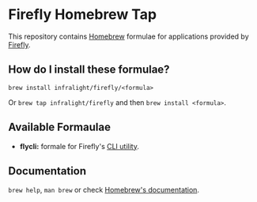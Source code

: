 # Firefly Homebrew Tap

This repository contains [Homebrew](https://brew.sh/) formulae for applications provided by
[Firefly](https://www.gofirefly.io/).

## How do I install these formulae?

`brew install infralight/firefly/<formula>`

Or `brew tap infralight/firefly` and then `brew install <formula>`.

## Available Formaulae

- **flycli:** formale for Firefly's [CLI utility](https://github.com/infralight/cli).

## Documentation

`brew help`, `man brew` or check [Homebrew's documentation](https://docs.brew.sh).
